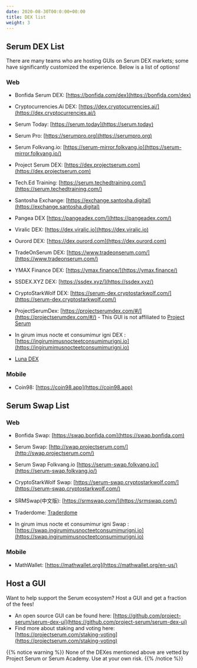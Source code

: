 ```yaml
---
date: 2020-08-30T00:0:00+00:00
title: DEX list
weight: 3
---
```


## Serum DEX List

There are many teams who are hosting GUIs on Serum DEX markets; some have significantly customized the experience. Below is a list of options!

### Web

- Bonfida Serum DEX: [https://bonfida.com/dex](https://bonfida.com/dex)

- Cryptocurrencies.Ai DEX: [https://dex.cryptocurrencies.ai/](https://dex.cryptocurrencies.ai/)

- Serum Today: [https://serum.today](https://serum.today)

- Serum Pro: [https://serumpro.org](https://serumpro.org)

- Serum Folkvang.io: [https://serum-mirror.folkvang.io](https://serum-mirror.folkvang.io/)

- Project Serum DEX: [https://dex.projectserum.com](https://dex.projectserum.com)

- Tech.Ed Training: [https://serum.techedtraining.com/](https://serum.techedtraining.com/)

- Santosha Exchange: [https://exchange.santosha.digital](https://exchange.santosha.digital)

- Pangea DEX [https://pangeadex.com/](https://pangeadex.com/)

- Viralic DEX: [https://dex.viralic.io](https://dex.viralic.io)

- Ourord DEX: [https://dex.ourord.com](https://dex.ourord.com)

- TradeOnSerum DEX: [https://www.tradeonserum.com/](https://www.tradeonserum.com/)

- YMAX Finance DEX: [https://ymax.finance/](https://ymax.finance/)

- SSDEX.XYZ DEX: [https://ssdex.xyz/](https://ssdex.xyz/)

- CryptoStarkWolf DEX: [https://serum-dex.cryptostarkwolf.com/](https://serum-dex.cryptostarkwolf.com/)

- ProjectSerumDex: [https://projectserumdex.com/#/](https://projectserumdex.com/#/) - This GUI is not affiliated to [Project Serum](https://projectserum.com)

- In girum imus nocte et consumimur igni DEX : [https://ingirumimusnocteetconsumimurigni.io](https://ingirumimusnocteetconsumimurigni.io)

- [Luna DEX](https://lunadex.com/)

### Mobile

- Coin98: [https://coin98.app](https://coin98.app)

## Serum Swap List

### Web

- Bonfida Swap: [https://swap.bonfida.com](https://swap.bonfida.com)

- Serum Swap: [http://swap.projectserum.com/](http://swap.projectserum.com/)

- Serum Swap Folkvang.io [https://serum-swap.folkvang.io/](https://serum-swap.folkvang.io/)

- CryptoStarkWolf Swap: [https://serum-swap.cryptostarkwolf.com/](https://serum-swap.cryptostarkwolf.com/)

- SRMSwap(中文版): [https://srmswap.com/](https://srmswap.com/)

- Traderdome: [Traderdome](https://traderdome.io/)

- In girum imus nocte et consumimur igni  Swap : [https://swap.ingirumimusnocteetconsumimurigni.io](https://swap.ingirumimusnocteetconsumimurigni.io)

### Mobile

- MathWallet: [https://mathwallet.org](https://mathwallet.org/en-us/)

## Host a GUI

Want to help support the Serum ecosystem? Host a GUI and get a fraction of the fees!

- An open source GUI can be found here: [https://github.com/project-serum/serum-dex-ui](https://github.com/project-serum/serum-dex-ui)
- Find more about staking and voting here: [https://projectserum.com/staking-voting](https://projectserum.com/staking-voting)

{{% notice warning %}}
None of the DEXes mentioned above are vetted by Project Serum or Serum Academy. Use at your own risk.
{{% /notice %}}
